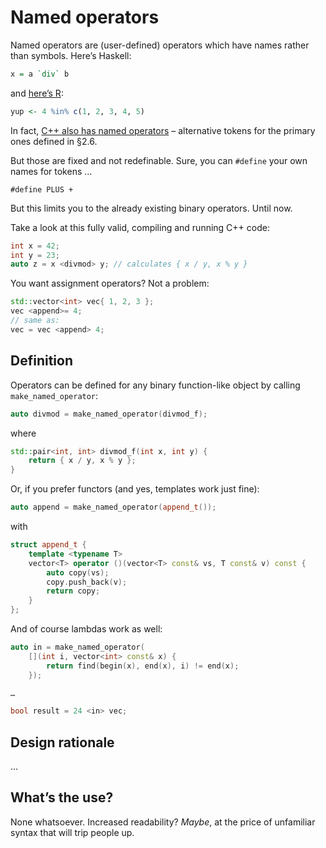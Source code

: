 # Named operators

Named operators are (user-defined) operators which have names rather than symbols. Here’s Haskell:

```haskell
x = a `div` b
```

and [here’s R](http://stat.ethz.ch/R-manual/R-patched/library/base/html/match.html):

```R
yup <- 4 %in% c(1, 2, 3, 4, 5)
```

In fact, [C++ also has named operators](http://gcc.gnu.org/onlinedocs/cpp/C_002b_002b-Named-Operators.html) – alternative tokens for the primary ones defined in §2.6.

But those are fixed and not redefinable. Sure, you can `#define` your own names for tokens …

    #define PLUS +

But this limits you to the already existing binary operators. Until now.

Take a look at this fully valid, compiling and running C++ code:

```c++
int x = 42;
int y = 23;
auto z = x <divmod> y; // calculates { x / y, x % y }
```

You want assignment operators? Not a problem:

```c++
std::vector<int> vec{ 1, 2, 3 };
vec <append>= 4;
// same as:
vec = vec <append> 4;
```

## Definition

Operators can be defined for any binary function-like object by calling `make_named_operator`:

```c++
auto divmod = make_named_operator(divmod_f);
```

where

```c++
std::pair<int, int> divmod_f(int x, int y) {
    return { x / y, x % y };
}
```

Or, if you prefer functors (and yes, templates work just fine):

```c++
auto append = make_named_operator(append_t());
```

with

```c++
struct append_t {
    template <typename T>
    vector<T> operator ()(vector<T> const& vs, T const& v) const {
        auto copy(vs);
        copy.push_back(v);
        return copy;
    }
};
```

And of course lambdas work as well:

```c++
auto in = make_named_operator(
    [](int i, vector<int> const& x) {
        return find(begin(x), end(x), i) != end(x);
    });

…

bool result = 24 <in> vec;
```

## Design rationale

…

## What’s the use?

None whatsoever. Increased readability? *Maybe*, at the price of unfamiliar syntax that will trip people up.
